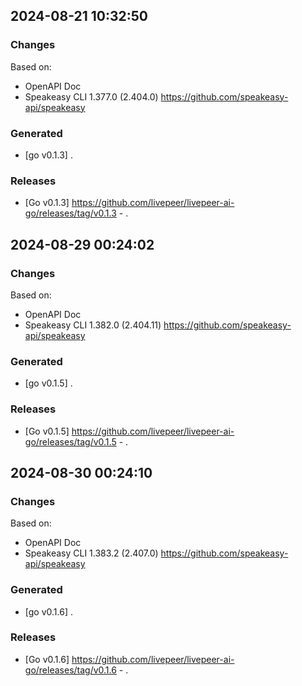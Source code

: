 

## 2024-08-21 10:32:50
### Changes
Based on:
- OpenAPI Doc  
- Speakeasy CLI 1.377.0 (2.404.0) https://github.com/speakeasy-api/speakeasy
### Generated
- [go v0.1.3] .
### Releases
- [Go v0.1.3] https://github.com/livepeer/livepeer-ai-go/releases/tag/v0.1.3 - .

## 2024-08-29 00:24:02
### Changes
Based on:
- OpenAPI Doc  
- Speakeasy CLI 1.382.0 (2.404.11) https://github.com/speakeasy-api/speakeasy
### Generated
- [go v0.1.5] .
### Releases
- [Go v0.1.5] https://github.com/livepeer/livepeer-ai-go/releases/tag/v0.1.5 - .

## 2024-08-30 00:24:10
### Changes
Based on:
- OpenAPI Doc  
- Speakeasy CLI 1.383.2 (2.407.0) https://github.com/speakeasy-api/speakeasy
### Generated
- [go v0.1.6] .
### Releases
- [Go v0.1.6] https://github.com/livepeer/livepeer-ai-go/releases/tag/v0.1.6 - .